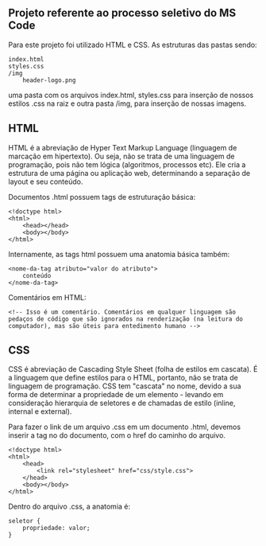 ## Projeto referente ao processo seletivo do MS Code

Para este projeto foi utilizado HTML e CSS. As estruturas das pastas sendo:

```
index.html
styles.css
/img
    header-logo.png
```

uma pasta com os arquivos index.html, styles.css para inserção de nossos estilos .css na raiz e outra pasta /img, para inserção de nossas imagens.

## HTML

HTML é a abreviação de Hyper Text Markup Language (linguagem de marcação em hipertexto). Ou seja, não se trata de uma linguagem de programação, pois não tem lógica (algoritmos, processos etc). Ele cria a estrutura de uma página ou aplicação web, determinando a separação de layout e seu conteúdo.

Documentos .html possuem tags de estruturação básica:

```
<!doctype html>
<html>
    <head></head>
    <body></body>
</html>
```

Internamente, as tags html possuem uma anatomia básica também:

```
<nome-da-tag atributo="valor do atributo">
    conteúdo
</nome-da-tag>
```

Comentários em HTML:

```
<!-- Isso é um comentário. Comentários em qualquer linguagem são pedaços de código que são ignorados na renderização (na leitura do computador), mas são úteis para entedimento humano -->
```

## CSS

CSS é abreviação de Cascading Style Sheet (folha de estilos em cascata). É a linguagem que define estilos para o HTML, portanto, não se trata de linguagem de programação. CSS tem "cascata" no nome, devido a sua forma de determinar a propriedade de um elemento - levando em consideração hierarquia de seletores e de chamadas de estilo (inline, internal e external).

Para fazer o link de um arquivo .css em um documento .html, devemos inserir a tag <link> no <head> do documento, com o href do caminho do arquivo.
    
```
<!doctype html>
<html>
    <head>
        <link rel="stylesheet" href="css/style.css">
    </head>
    <body></body>
</html>
```
    
Dentro do arquivo .css, a anatomia é:
```
seletor {
    propriedade: valor;
}
```


